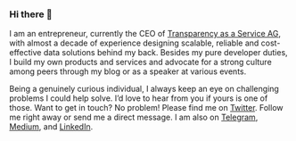 ### Hi there 👋

<!--
**sbarkar/sbarkar** is a ✨ _special_ ✨ repository because its `README.md` (this file) appears on your GitHub profile.

Here are some ideas to get you started:

- 🔭 I’m currently working on ...
- 🌱 I’m currently learning ...
- 👯 I’m looking to collaborate on ...
- 🤔 I’m looking for help with ...
- 💬 Ask me about ...
- 📫 How to reach me: ...
- 😄 Pronouns: ...
- ⚡ Fun fact: ...
-->

I am an entrepreneur, currently the CEO of [Transparency as a Service AG](https://taas-ag.com), with almost a decade of experience designing scalable, reliable and cost-effective data solutions behind my back. Besides my pure developer duties, I build my own products and services and advocate for a strong culture among peers through my blog or as a speaker at various events.

Being a genuinely curious individual, I always keep an eye on challenging problems I could help solve. I’d love to hear from you if yours is one of those. Want to get in touch? No problem! Please find me on [Twitter](https://twitter.com/sbarkar_). Follow me right away or send me a direct message. I am also on [Telegram](https://t.me/sbarkar), [Medium](https://medium.com/@sbarkar), and [LinkedIn](https://www.linkedin.com/in/sbarkar/).
